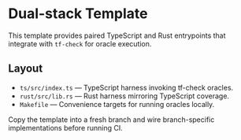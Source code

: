 # Dual-stack Template

This template provides paired TypeScript and Rust entrypoints that integrate with `tf-check` for oracle execution.

## Layout

- `ts/src/index.ts` — TypeScript harness invoking tf-check oracles.
- `rust/src/lib.rs` — Rust harness mirroring TypeScript coverage.
- `Makefile` — Convenience targets for running oracles locally.

Copy the template into a fresh branch and wire branch-specific implementations before running CI.
